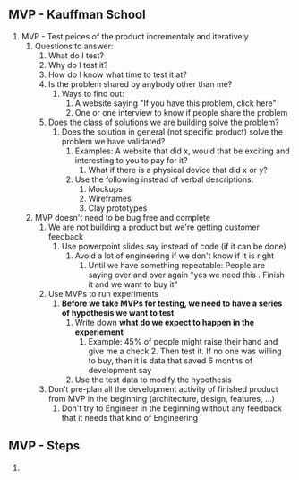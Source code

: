 ## MVP - Kauffman School ##
1. MVP - Test peices of the product incrementaly and iteratively
	1. Questions to answer:
		1. What do I test?
		2. Why do I test it?
		3. How do I know what time to test it at?
		4. Is the problem shared by anybody other than me?
			1. Ways to find out:
				1. A website saying "If you have this problem, click here"
				2. One or one interview to know if people share the problem
		5. Does the class of solutions we are building solve the problem?
			1. Does the solution in general (not specific product) solve the problem we have validated?
				1. Examples: A website that did x, would that be exciting and interesting to you to pay for it?
					1. What if there is a physical device that did x or y?
				2. Use the following instead of verbal descriptions:
					1. Mockups
					2. Wireframes
					3. Clay prototypes
	2. MVP doesn't need to be bug free and complete
		1. We are not building a product but we're getting customer feedback
			1. Use powerpoint slides say instead of code (if it can be done)
				1. Avoid a lot of engineering if we don't know if it is right
					1. Until we have something repeatable: People are saying over and over again "yes we need this . Finish it and we want to buy it"
		2. Use MVPs to run experiments
			1. **Before we take MVPs for testing, we need to have a series of hypothesis we want to test**
				1. Write down **what do we expect to happen in the experiement**
					1. Example: 45% of people might raise their hand and give me a check
						2. Then test it. If no one was willing to buy, then it is data that saved 6 months of development say
				2. Use the test data to modify the hypothesis
		3. Don't pre-plan all the development activity of finished product from MVP in the beginning (architecture, design, features, ...)
			1. Don't try to Engineer in the beginning without any feedback that it needs that kind of Engineering
			
## MVP - Steps ##
1. 